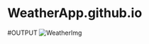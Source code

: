 # WeatherApp.github.io
#OUTPUT
![WeatherImg](https://user-images.githubusercontent.com/122076180/228135276-7a04f79a-22d3-4724-ae79-5edee919cfea.png)
